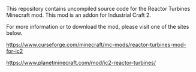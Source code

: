 This repository contains uncompiled source code for the Reactor Turbines Minecraft mod.
This mod is an addon for Industrial Craft 2.


For more information or to download the mod, please visit one of the sites below.

https://www.curseforge.com/minecraft/mc-mods/reactor-turbines-mod-for-ic2

https://www.planetminecraft.com/mod/ic2-reactor-turbines/
